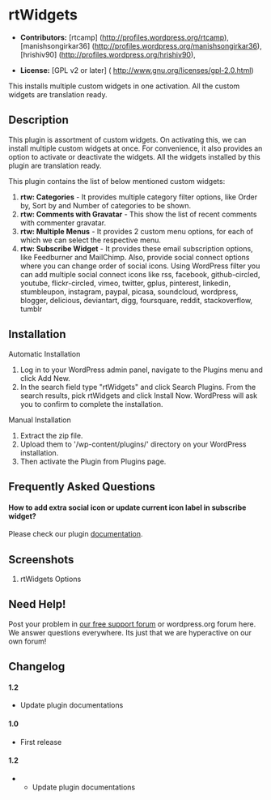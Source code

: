 # rtWidgets #

* **Contributors:** [rtcamp] (http://profiles.wordpress.org/rtcamp), [manishsongirkar36] (http://profiles.wordpress.org/manishsongirkar36), [hrishiv90] (http://profiles.wordpress.org/hrishiv90),

* **License:** [GPL v2 or later] ( http://www.gnu.org/licenses/gpl-2.0.html)

This installs multiple custom widgets in one activation. All the custom widgets are translation ready.

## Description ##
This plugin is assortment of custom widgets. On activating this, we can install multiple custom widgets at once. For convenience, it also provides an option to activate or deactivate the widgets. All the widgets installed by this plugin are translation ready.

This plugin contains the list of below mentioned custom widgets:

1. **rtw: Categories** - It provides multiple category filter options, like Order by, Sort by and Number of categories to be shown.
1. **rtw: Comments with Gravatar** - This show the list of recent comments with commenter gravatar.
1. **rtw: Multiple Menus** - It provides 2 custom menu options, for each of which we can select the respective menu.
1. **rtw: Subscribe Widget** - It provides these email subscription options, like Feedburner and MailChimp. Also, provide social connect options where you can change order of social icons. Using WordPress filter you can add multiple social connect icons like rss, facebook, github-circled, youtube, flickr-circled, vimeo, twitter, gplus, pinterest, linkedin, stumbleupon, instagram, paypal, picasa, soundcloud, wordpress, blogger, delicious, deviantart, digg, foursquare, reddit, stackoverflow, tumblr

## Installation ##
Automatic Installation

1. Log in to your WordPress admin panel, navigate to the Plugins menu and click Add New.
1. In the search field type "rtWidgets" and click Search Plugins. From the search results, pick rtWidgets and click Install Now. WordPress will ask you to confirm to complete the installation.

Manual Installation

1. Extract the zip file.
1. Upload them to '/wp-content/plugins/' directory on your WordPress installation.
1. Then activate the Plugin from Plugins page.

## Frequently Asked Questions ##

#### How to add extra social icon or update current icon label in subscribe widget? ####
Please check our plugin [documentation](https://rtcamp.com/rtwidgets/docs/).

## Screenshots ##
1. rtWidgets Options

## Need Help! ##
Post your problem in [our free support forum](https://rtcamp.com/support/forum/rtwidgets/) or wordpress.org forum here. We answer questions everywhere.
Its just that we are hyperactive on our own forum!

## Changelog ##

#### 1.2 ####
* Update plugin documentations

#### 1.0 ####
* First release

#### 1.2 ####
* * Update plugin documentations
